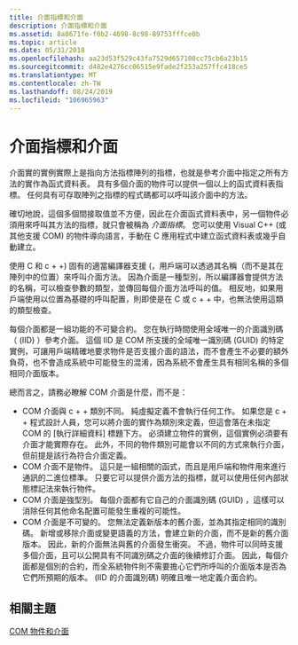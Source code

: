 ```yaml
---
title: 介面指標和介面
description: 介面指標和介面
ms.assetid: 8a8671fe-f0b2-4698-8c98-89753fffce0b
ms.topic: article
ms.date: 05/31/2018
ms.openlocfilehash: aa23d53f529c43fa7529d657108cc75cb6a23b15
ms.sourcegitcommit: d482e4276cc06515e9fade2f253a257ffc418ce5
ms.translationtype: MT
ms.contentlocale: zh-TW
ms.lasthandoff: 08/24/2019
ms.locfileid: "106965963"
---
```

# <a name="interface-pointers-and-interfaces"></a>介面指標和介面

介面實的實例實際上是指向方法指標陣列的指標，也就是參考介面中指定之所有方法的實作為函式資料表。 具有多個介面的物件可以提供一個以上的函式資料表指標。 任何具有可存取陣列之指標的程式碼都可以呼叫該介面中的方法。

確切地說，這個多個間接取值並不方便，因此在介面函式資料表中，另一個物件必須用來呼叫其方法的指標，就只會被稱為 *介面指標*。 您可以使用 Visual C++ (或其他支援 COM) 的物件導向語言，手動在 C 應用程式中建立函式資料表或幾乎自動建立。

使用 C 和 c + +) 固有的適當編譯器支援 (，用戶端可以透過其名稱（而不是其在陣列中的位置）來呼叫介面方法。 因為介面是一種型別，所以編譯器會提供方法的名稱，可以檢查參數的類型，並傳回每個介面方法呼叫的值。 相反地，如果用戶端使用以位置為基礎的呼叫配置，則即使是在 C 或 c + + 中，也無法使用這類的類型檢查。

每個介面都是一組功能的不可變合約。 您在執行時間使用全域唯一的介面識別碼（ (IID) ）參考介面。 這個 IID 是 COM 所支援的全域唯一識別碼 (GUID) 的特定實例，可讓用戶端精確地要求物件是否支援介面的語法，而不會產生不必要的額外負荷，也不會造成系統中可能發生的混淆，因為系統不會產生具有相同名稱的多個相同介面版本。

總而言之，請務必瞭解 COM 介面是什麼，而不是：

-   COM 介面與 c + + 類別不同。 純虛擬定義不會執行任何工作。 如果您是 c + + 程式設計人員，您可以將介面的實作為類別來定義，但這會落在未指定 COM 的 [執行詳細資料] 標題下方。 必須建立物件的實例，這個實例必須要有介面才能實際存在。 此外，不同的物件類別可能會以不同的方式來執行介面，但前提是該行為符合介面定義。
-   COM 介面不是物件。 這只是一組相關的函式，而且是用戶端和物件用來進行通訊的二進位標準。 只要它可以提供介面方法的指標，就可以使用任何內部狀態標記法來執行物件。
-   COM 介面是強型別。 每個介面都有它自己的介面識別碼 (GUID) ，這樣可以消除任何其他命名配置可能發生重複的可能性。
-   COM 介面是不可變的。 您無法定義新版本的舊介面，並為其指定相同的識別碼。 新增或移除介面或變更語義的方法，會建立新的介面，而不是新的舊介面版本。 因此，新的介面無法與舊的介面發生衝突。 不過，物件可以同時支援多個介面，且可以公開具有不同識別碼之介面的後續修訂介面。 因此，每個介面都是個別的合約，而全系統物件則不需要擔心它們所呼叫的介面版本是否為它們所預期的版本。  (IID 的介面識別碼) 明確且唯一地定義介面合約。

## <a name="related-topics"></a>相關主題

<dl> <dt>

[COM 物件和介面](com-objects-and-interfaces.md)
</dt> </dl>

 

 




